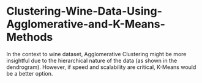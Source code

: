 # Clustering-Wine-Data-Using-Agglomerative-and-K-Means-Methods
In the context to wine dataset, Agglomerative Clustering might be more insightful due to the hierarchical nature of the data (as shown in the dendrogram). However, if speed and scalability are critical, K-Means would be a better option.
